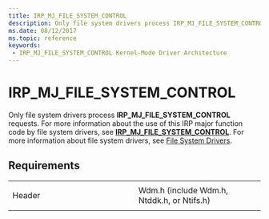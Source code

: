 ```yaml
---
title: IRP_MJ_FILE_SYSTEM_CONTROL
description: Only file system drivers process IRP_MJ_FILE_SYSTEM_CONTROL requests.
ms.date: 08/12/2017
ms.topic: reference
keywords:
 - IRP_MJ_FILE_SYSTEM_CONTROL Kernel-Mode Driver Architecture
---
```


# IRP\_MJ\_FILE\_SYSTEM\_CONTROL


Only file system drivers process **IRP\_MJ\_FILE\_SYSTEM\_CONTROL** requests. For more information about the use of this IRP major function code by file system drivers, see [**IRP\_MJ\_FILE\_SYSTEM\_CONTROL**](../ifs/irp-mj-file-system-control.md). For more information about file system drivers, see [File System Drivers](../ifs/index.md).

## Requirements

<table>
<colgroup>
<col width="50%" />
<col width="50%" />
</colgroup>
<tbody>
<tr class="odd">
<td><p>Header</p></td>
<td>Wdm.h (include Wdm.h, Ntddk.h, or Ntifs.h)</td>
</tr>
</tbody>
</table>

